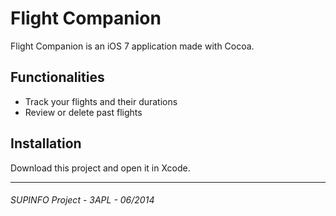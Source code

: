 Flight Companion
======

Flight Companion is an iOS 7 application made with Cocoa.

Functionalities
------------

- Track your flights and their durations
- Review or delete past flights

Installation
------------

Download this project and open it in Xcode.

------------
###### SUPINFO Project - 3APL - 06/2014
